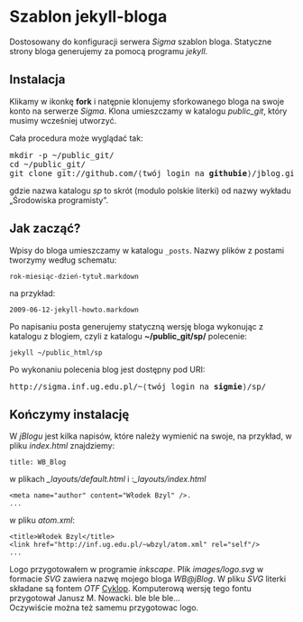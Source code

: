 # Szablon jekyll-bloga 

Dostosowany do konfiguracji serwera *Sigma* szablon bloga.
Statyczne strony bloga generujemy za pomocą programu *jekyll*.


## Instalacja

Klikamy w ikonkę **fork** i natępnie klonujemy sforkowanego bloga
na swoje konto na serwerze *Sigma*. Klona umieszczamy w katalogu
*public_git*, który musimy wcześniej utworzyć.

Cała procedura może wyglądać tak:

<pre>mkdir -p ~/public_git/
cd ~/public_git/
git clone git://github.com/⟨twój login na <b>githubie</b>⟩/jblog.git sp
</pre>

gdzie nazwa katalogu *sp* to skrót (modulo polskie literki)
od nazwy wykładu „Środowiska programisty”.


## Jak zacząć?

Wpisy do bloga umieszczamy w katalogu `_posts`.
Nazwy plików z postami tworzymy według schematu:

    rok-miesiąc-dzień-tytuł.markdown

na przykład:

    2009-06-12-jekyll-howto.markdown

Po napisaniu posta generujemy statyczną wersję bloga wykonując z
katalogu z blogiem, czyli z katalogu **~/public_git/sp/** polecenie:

    jekyll ~/public_html/sp

Po wykonaniu polecenia blog jest dostępny pod URI:

<pre>http://sigma.inf.ug.edu.pl/~⟨twój login na <b>sigmie</b>⟩/sp/
</pre>

## Kończymy instalację

W *jBlogu* jest kilka napisów, które należy wymienić na swoje,
na przykład, w pliku *index.html* znajdziemy:

    title: WB_Blog

w plikach *_layouts/default.html* i :*_layouts/index.html*

    <meta name="author" content="Włodek Bzyl" />.
    ...
 
w pliku *atom.xml*:

    <title>Włodek Bzyl</title>
    <link href="http://inf.ug.edu.pl/~wbzyl/atom.xml" rel="self"/>
    ...

Logo przygotowałem w programie *inkscape*. 
Plik *images/logo.svg* w formacie *SVG* zawiera 
nazwę mojego bloga *WB@jBlog*.
W pliku *SVG* literki składane są fontem *OTF*
[Cyklop](http://nowacki.strefa.pl/cyklop.html). Komputerową
wersję tego fontu przygotował Janusz M. Nowacki.
ble ble ble...    
Oczywiście można też samemu przygotowac logo.

